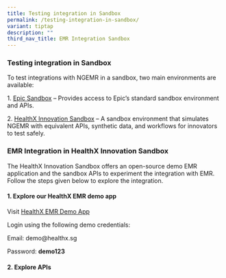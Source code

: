 ```yaml
---
title: Testing integration in Sandbox
permalink: /testing-integration-in-sandbox/
variant: tiptap
description: ""
third_nav_title: EMR Integration Sandbox
---
```

<h3>Testing integration in Sandbox</h3>
<p>To test integrations with NGEMR in a sandbox, two main environments are
available:</p>
<p>1. <a href="https://fhir.epic.com/Documentation?docId=testpatients" rel="noopener nofollow" target="_blank">Epic Sandbox</a> –
Provides access to Epic’s standard sandbox environment and APIs.</p>
<p>2. <a href="https://apidocs.healthx.sg/hxisemr" rel="noopener nofollow" target="_blank">HealthX Innovation Sandbox</a> –
A sandbox environment that simulates NGEMR with equivalent APIs, synthetic
data, and workflows for innovators to test safely.</p>
<h3>EMR Integration in HealthX Innovation Sandbox</h3>
<p>The HealthX Innovation Sandbox offers an open-source demo EMR application
and the sandbox APIs to experiment the integration with EMR. Follow the
steps given below to explore the integration.</p>
<h4>1. Explore our HealthX EMR demo app</h4>
<p>Visit <a href="https://userapps.healthx.sg/apps/7e55a7f9-5f47-4b6d-84c3-7c754778b367" rel="noopener nofollow" target="_blank">HealthX EMR Demo App</a>
</p>
<p>Login using the following demo credentials:</p>
<p>Email: demo@healthx.sg</p>
<p>Password: <strong>demo123</strong>
</p>
<h4>2. Explore APIs</h4>
<p></p>
<p></p>